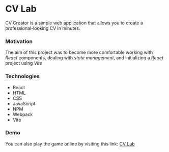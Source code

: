 # CV Lab

CV Creator is a simple web application that allows you to create a professional-looking CV in minutes.

### Motivation

The aim of this project was to become more comfortable working with *React* components, dealing with *state management*, and initializing a *React* project using *Vite* 

### Technologies

- React
- HTML
- CSS
- JavaScript
- NPM 
- Webpack
- Vite

### Demo

You can also play the game online by visiting this link: [CV Lab](https://elliot-akande.github.io/battleship/)
